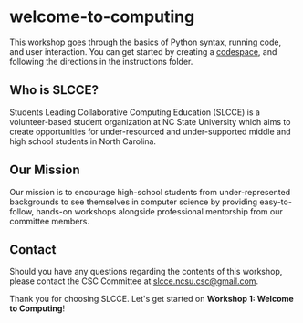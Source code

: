 # welcome-to-computing

This workshop goes through the basics of Python syntax, running code, and user interaction. You can get started by creating a [codespace](https://docs.github.com/en/codespaces/quickstart#introduction), and following the directions in the instructions folder.

## Who is SLCCE?

Students Leading Collaborative Computing Education (SLCCE) is a volunteer-based student organization at NC State University which aims to create opportunities for under-resourced and under-supported middle and high school students in North Carolina.

## Our Mission

Our mission is to encourage high-school students from under-represented backgrounds to see themselves in computer science by providing easy-to-follow, hands-on workshops alongside professional mentorship from our committee members.

## Contact

Should you have any questions regarding the contents of this workshop, please contact the CSC Committee at <slcce.ncsu.csc@gmail.com>.

Thank you for choosing SLCCE. Let's get started on **Workshop 1: Welcome to Computing**!
